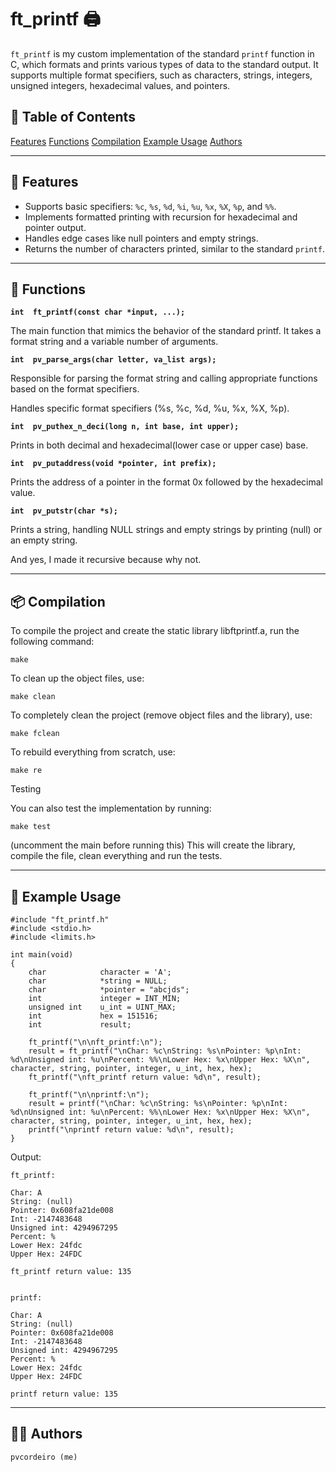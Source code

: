 # ft_printf 🖨️

`ft_printf` is my custom implementation of the standard `printf` function in C, which formats and prints various types of data to the standard output. It supports multiple format specifiers, such as characters, strings, integers, unsigned integers, hexadecimal values, and pointers.

## 📑 Table of Contents
 [Features](#-features)
 [Functions](#-functions)
 [Compilation](#-compilation)
 [Example Usage](#-example-usage)
 [Authors](#-authors)

---

## 🔧 Features

- Supports basic specifiers: `%c`, `%s`, `%d`, `%i`, `%u`, `%x`, `%X`, `%p`, and `%%`.
- Implements formatted printing with recursion for hexadecimal and pointer output.
- Handles edge cases like null pointers and empty strings.
- Returns the number of characters printed, similar to the standard `printf`.

---

## 📑 Functions

**`int	ft_printf(const char *input, ...);`**

The main function that mimics the behavior of the standard printf. It takes a format string and a variable number of arguments.


**`int	pv_parse_args(char letter, va_list args);`**

Responsible for parsing the format string and calling appropriate functions based on the format specifiers.

Handles specific format specifiers (%s, %c, %d, %u, %x, %X, %p).


**`int	pv_puthex_n_deci(long n, int base, int upper);`**

Prints in both decimal and hexadecimal(lower case or upper case) base.


**`int	pv_putaddress(void *pointer, int prefix);`**

Prints the address of a pointer in the format 0x followed by the hexadecimal value.


**`int	pv_putstr(char *s);`**

Prints a string, handling NULL strings and empty strings by printing (null) or an empty string.

And yes, I made it recursive because why not.

---

## 📦 Compilation

To compile the project and create the static library libftprintf.a, run the following command:

```
make
```

To clean up the object files, use:

```
make clean
```

To completely clean the project (remove object files and the library), use:

```
make fclean
```

To rebuild everything from scratch, use:

```
make re
```

Testing

You can also test the implementation by running:

```
make test
```

(uncomment the main before running this)
This will create the library, compile the file, clean everything and run the tests.

---

## 📝 Example Usage

```
#include "ft_printf.h"
#include <stdio.h>
#include <limits.h>

int	main(void)
{
	char			character = 'A';
	char			*string = NULL;
	char			*pointer = "abcjds";
	int				integer = INT_MIN;
	unsigned int	u_int = UINT_MAX;
	int				hex = 151516;
	int				result;

	ft_printf("\n\nft_printf:\n");
	result = ft_printf("\nChar: %c\nString: %s\nPointer: %p\nInt: %d\nUnsigned int: %u\nPercent: %%\nLower Hex: %x\nUpper Hex: %X\n", character, string, pointer, integer, u_int, hex, hex);
	ft_printf("\nft_printf return value: %d\n", result);

	ft_printf("\n\nprintf:\n");
	result = printf("\nChar: %c\nString: %s\nPointer: %p\nInt: %d\nUnsigned int: %u\nPercent: %%\nLower Hex: %x\nUpper Hex: %X\n", character, string, pointer, integer, u_int, hex, hex);
	printf("\nprintf return value: %d\n", result);
}
```

Output:

```
ft_printf:

Char: A
String: (null)
Pointer: 0x608fa21de008
Int: -2147483648
Unsigned int: 4294967295
Percent: %
Lower Hex: 24fdc
Upper Hex: 24FDC

ft_printf return value: 135


printf:

Char: A
String: (null)
Pointer: 0x608fa21de008
Int: -2147483648
Unsigned int: 4294967295
Percent: %
Lower Hex: 24fdc
Upper Hex: 24FDC

printf return value: 135

```

---

## 👨‍💻 Authors

    pvcordeiro (me)
